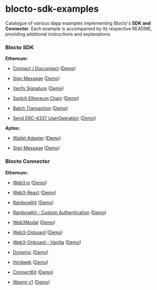 # blocto-sdk-examples

Catalogue of various dapp examples implementing Blocto's **SDK and Connector**. Each example is accompanied by its respective README, providing additional instructions and explanations.

### Blocto SDK

**Ethereum:**

- [Connect / Disconnect](https://github.com/blocto/blocto-sdk-examples/tree/main/with-evm-blocto-connect) ([Demo](https://codesandbox.io/s/github/blocto/blocto-sdk-examples/tree/main/with-evm-blocto-connect))

- [Sign Message](https://github.com/blocto/blocto-sdk-examples/tree/main/with-evm-blocto-sign) ([Demo](https://codesandbox.io/s/github/blocto/blocto-sdk-examples/tree/main/with-evm-blocto-sign))

- [Verify Signature](https://github.com/blocto/blocto-sdk-examples/tree/main/with-evm-blocto-verify-sign) ([Demo](https://codesandbox.io/s/github/blocto/blocto-sdk-examples/tree/main/with-evm-blocto-verify-sign))

- [Switch Ethereum Chain](https://github.com/blocto/blocto-sdk-examples/tree/main/with-evm-blocto-switch-chain) ([Demo](https://codesandbox.io/s/github/blocto/blocto-sdk-examples/tree/main/with-evm-blocto-switch-chain))

- [Batch Transaction](https://github.com/blocto/blocto-sdk-examples/tree/main/with-evm-blocto-batch-transaction) ([Demo](https://codesandbox.io/s/github/blocto/blocto-sdk-examples/tree/main/with-evm-blocto-batch-transaction))

- [Send ERC-4337 UserOperation](https://github.com/blocto/blocto-sdk-examples/tree/main/with-evm-blocto-send-useroperation) ([Demo](https://codesandbox.io/s/github/blocto/blocto-sdk-examples/tree/main/with-evm-blocto-send-useroperation))

**Aptos:**

- [Wallet Adapter](https://github.com/blocto/blocto-sdk-examples/tree/main/with-aptos-adapter) ([Demo](https://codesandbox.io/s/github/blocto/blocto-sdk-examples/tree/main/with-aptos-adapter))

- [Sign Message](https://github.com/blocto/blocto-sdk-examples/tree/main/with-aptos-blocto-sign) ([Demo](https://codesandbox.io/s/github/blocto/blocto-sdk-examples/tree/main/with-aptos-blocto-sign))


### Blocto Connector

**Ethereum:**

- [Web3.js](https://github.com/blocto/blocto-sdk-examples/tree/main/with-web3js-playground) ([Demo](https://codesandbox.io/s/github/blocto/blocto-sdk-examples/tree/main/with-web3js-playground))

- [Web3-React](https://github.com/blocto/blocto-sdk-examples/tree/main/with-evm-web3-react-next) ([Demo](https://codesandbox.io/s/github/blocto/blocto-sdk-examples/tree/main/with-evm-web3-react-next))

- [RainbowKit](https://github.com/blocto/blocto-sdk-examples/tree/main/with-evm-rainbowkit) ([Demo](https://codesandbox.io/s/github/blocto/blocto-sdk-examples/tree/main/with-evm-rainbowkit))

- [RainbowKit - Custom Authentication](https://github.com/blocto/blocto-sdk-examples/tree/main/with-evm-rainbowkit-custom-authentication) ([Demo](https://codesandbox.io/s/github/blocto/blocto-sdk-examples/tree/main/with-evm-rainbowkit-custom-authentication))

- [Web3Modal](https://github.com/blocto/blocto-sdk-examples/tree/main/with-evm-web3modal) ([Demo](https://codesandbox.io/s/github/blocto/blocto-sdk-examples/tree/main/with-evm-web3modal))

- [Web3-Onboard](https://github.com/blocto/blocto-sdk-examples/tree/main/with-evm-web3onboard) ([Demo](https://codesandbox.io/s/github/blocto/blocto-sdk-examples/tree/main/with-evm-web3onboard))

- [Web3-Onboard - Vanilla](https://github.com/blocto/blocto-sdk-examples/tree/main/with-evm-web3onboard-vanilla) ([Demo](https://codesandbox.io/s/github/blocto/blocto-sdk-examples/tree/main/with-evm-web3onboard-vanilla))

- [Dynamic](https://github.com/blocto/blocto-sdk-examples/tree/main/with-evm-dynamic) ([Demo](https://codesandbox.io/s/github/blocto/blocto-sdk-examples/tree/main/with-evm-dynamic))

- [thirdweb](https://github.com/blocto/blocto-sdk-examples/tree/main/with-evm-thirdweb) ([Demo](https://codesandbox.io/s/github/blocto/blocto-sdk-examples/tree/main/with-evm-thirdweb))

- [ConnectKit](https://github.com/blocto/blocto-sdk-examples/tree/main/with-evm-connectkit) ([Demo](https://codesandbox.io/s/github/blocto/blocto-sdk-examples/tree/main/with-evm-connectkit))

- [Wagmi v1](https://github.com/blocto/blocto-sdk-examples/tree/main/with-evm-wagmi-v1) ([Demo](https://codesandbox.io/s/github/blocto/blocto-sdk-examples/tree/main/with-evm-wagmi-v1))
